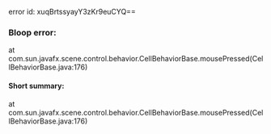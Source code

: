 error id: xuqBrtssyayY3zKr9euCYQ==
### Bloop error:

at com.sun.javafx.scene.control.behavior.CellBehaviorBase.mousePressed(CellBehaviorBase.java:176)
#### Short summary: 

at com.sun.javafx.scene.control.behavior.CellBehaviorBase.mousePressed(CellBehaviorBase.java:176)